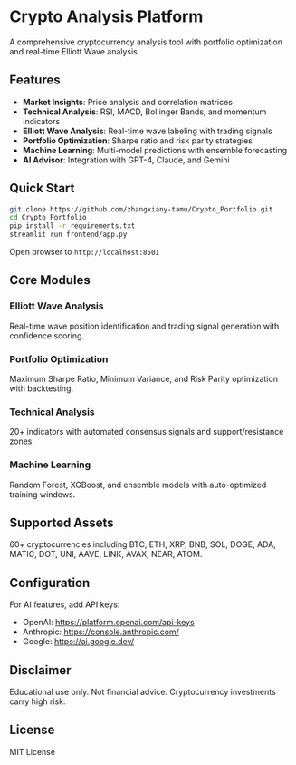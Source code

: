 # Crypto Analysis Platform

A comprehensive cryptocurrency analysis tool with portfolio optimization and real-time Elliott Wave analysis.

## Features

- **Market Insights**: Price analysis and correlation matrices
- **Technical Analysis**: RSI, MACD, Bollinger Bands, and momentum indicators
- **Elliott Wave Analysis**: Real-time wave labeling with trading signals
- **Portfolio Optimization**: Sharpe ratio and risk parity strategies
- **Machine Learning**: Multi-model predictions with ensemble forecasting
- **AI Advisor**: Integration with GPT-4, Claude, and Gemini

## Quick Start

```bash
git clone https://github.com/zhangxiany-tamu/Crypto_Portfolio.git
cd Crypto_Portfolio
pip install -r requirements.txt
streamlit run frontend/app.py
```

Open browser to `http://localhost:8501`

## Core Modules

### Elliott Wave Analysis
Real-time wave position identification and trading signal generation with confidence scoring.

### Portfolio Optimization  
Maximum Sharpe Ratio, Minimum Variance, and Risk Parity optimization with backtesting.

### Technical Analysis
20+ indicators with automated consensus signals and support/resistance zones.

### Machine Learning
Random Forest, XGBoost, and ensemble models with auto-optimized training windows.

## Supported Assets

60+ cryptocurrencies including BTC, ETH, XRP, BNB, SOL, DOGE, ADA, MATIC, DOT, UNI, AAVE, LINK, AVAX, NEAR, ATOM.

## Configuration

For AI features, add API keys:
- OpenAI: https://platform.openai.com/api-keys
- Anthropic: https://console.anthropic.com/
- Google: https://ai.google.dev/

## Disclaimer

Educational use only. Not financial advice. Cryptocurrency investments carry high risk.

## License

MIT License